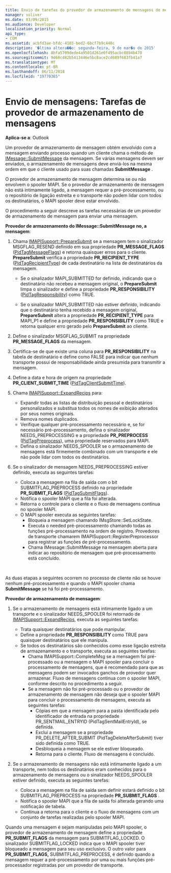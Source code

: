 ```yaml
---
title: Envio de tarefas do provedor de armazenamento de mensagens de mensagens
manager: soliver
ms.date: 03/09/2015
ms.audience: Developer
localization_priority: Normal
api_type:
- COM
ms.assetid: acbfd3ae-bfdc-4103-bed2-6bcf7b9c448c
description: '�ltima altera��o: segunda-feira, 9 de mar�o de 2015'
ms.openlocfilehash: 8bfa5709dede4a9501d261e0f495acbc0894b470
ms.sourcegitcommit: 9d60cd82b5413446e5bc8ace2cd689f683fb41a7
ms.translationtype: MT
ms.contentlocale: pt-BR
ms.lasthandoff: 06/11/2018
ms.locfileid: "19770365"
---
```

# <a name="sending-messages-message-store-provider-tasks"></a>Envio de mensagens: Tarefas de provedor de armazenamento de mensagens

**Aplica-se a**: Outlook 
  
Um provedor de armazenamento de mensagem obtém envolvido com a mensagem enviando processo quando um cliente chama o método de [IMessage::SubmitMessage](imessage-submitmessage.md) da mensagem. Se várias mensagens devem ser enviados, o armazenamento de mensagens deve enviá-los na mesma ordem em que o cliente usado para suas chamadas **SubmitMessage** . 
  
O provedor de armazenamento de mensagem determina se ou não envolvem o spooler MAPI. Se o provedor de armazenamento de mensagem não está intimamente ligado, a mensagem requer a pré-processamento, ou o repositório de ligação estreita e o transporte não podem lidar com todos os destinatários, o MAPI spooler deve estar envolvido. 
  
O procedimento a seguir descreve as tarefas necessárias de um provedor de armazenamento de mensagem para enviar uma mensagem. 
  
**Provedor de armazenamento do IMessage::SubmitMessage no, a mensagem**:
  
1. Chama [IMAPISupport::PrepareSubmit](imapisupport-preparesubmit.md) se a mensagem tem o sinalizador MSGFLAG_RESEND definido em sua propriedade **PR_MESSAGE_FLAGS** ([PidTagMessageFlags](pidtagmessageflags-canonical-property.md)) e retorna quaisquer erros para o cliente. **PrepareSubmit** verifica a propriedade **PR_RECIPIENT_TYPE** ([PidTagRecipientType](pidtagrecipienttype-canonical-property.md)) de cada destinatário na lista de destinatários da mensagem.
    
   - Se o sinalizador MAPI_SUBMITTED for definido, indicando que o destinatário não recebeu a mensagem original, o **PrepareSubmit** limpa o sinalizador e define a propriedade **PR_RESPONSIBILITY** ([PidTagResponsibility](pidtagresponsibility-canonical-property.md)) como TRUE. 
    
   - Se o sinalizador MAPI_SUBMITTED não estiver definido, indicando que o destinatário tenha recebido a mensagem original, **PrepareSubmit** altera a propriedade **PR_RECIPIENT_TYPE** para MAPI_P1 e define a propriedade **PR_RESPONSIBILITY** como TRUE e retorna qualquer erro gerado pelo **PrepareSubmit** ao cliente. 
    
2. Define o sinalizador MSGFLAG_SUBMIT na propriedade **PR_MESSAGE_FLAGS** da mensagem. 
    
3. Certifica-se de que existe uma coluna para **PR_RESPONSIBILITY** na tabela de destinatário e define como FALSE para indicar que nenhum transporte possui de responsabilidade ainda presumida para transmitir a mensagem. 
    
4. Define a data e hora de origem na propriedade **PR_CLIENT_SUBMIT_TIME** ([PidTagClientSubmitTime](pidtagclientsubmittime-canonical-property.md)).
    
5. Chama [IMAPISupport::ExpandRecips](imapisupport-expandrecips.md) para: 
    
   - Expandir todas as listas de distribuição pessoal e destinatários personalizados e substitua todos os nomes de exibição alterados por seus nomes originais.
   - Remova nomes duplicados.
   - Verifique qualquer pré-processamento necessário e, se for necessário pré-processamento, defina o sinalizador NEEDS_PREPROCESSING e a propriedade **PR_PREPROCESS** ([PidTagPreprocess](pidtagpreprocess-canonical-property.md)), uma propriedade reservados para MAPI. 
   - Defina o sinalizador NEEDS_SPOOLER se o armazenamento de mensagens está firmemente combinado com um transporte e ele não pode lidar com todos os destinatários. 
    
6. Se o sinalizador de mensagem NEEDS_PREPROCESSING estiver definido, executa as seguintes tarefas:
    
   - Coloca a mensagem na fila de saída com o bit SUBMITFLAG_PREPROCESS definido na propriedade **PR_SUBMIT_FLAGS** ([PidTagSubmitFlags](pidtagsubmitflags-canonical-property.md)).
   - Notifica o spooler MAPI que a fila foi alterada.
   - Retorna o controle para o cliente e o fluxo de mensagens continua no spooler MAPI. 
   - O MAPI spooler executa as seguintes tarefas:
     - Bloqueia a mensagem chamando IMsgStore::SetLockState. 
     - Executa o needed pré-processamento chamando todas as funções pré-processamento na ordem de registro. Provedores de transporte chamarem IMAPISupport::RegisterPreprocessor para registrar as funções de pré-processamento. 
     - Chama IMessage::SubmitMessage na mensagem aberta para indicar ao repositório de mensagem que pré-processamento está concluído.

<br/>

As duas etapas a seguintes ocorrem no processo de cliente não se houve nenhum pré-processamento e quando o MAPI spooler chama **SubmitMessage** se há foi pré-processamento. 

**Provedor de armazenamento de mensagem**:

1. Se o armazenamento de mensagens está intimamente ligado a um transporte e o sinalizador NEEDS_SPOOLER foi retornado de [IMAPISupport::ExpandRecips](imapisupport-expandrecips.md), executa as seguintes tarefas:
    
   - Trata quaisquer destinatários que pode manipular.
   - Define a propriedade **PR_RESPONSIBILITY** como TRUE para quaisquer destinatários que ele manipula. 
   - Se todos os destinatários são conhecidos como esse ligação estreita de armazenamento e o transporte, executa as seguintes tarefas:
     - Chama IMAPISupport::CompleteMsg se a mensagem foi pré-processado ou a mensagem o MAPI spooler para concluir o processamento de mensagens, que é recomendado para que as mensagens podem ser invocados ganchos de provedor quer armazenar. Fluxo de mensagens continua com o spooler MAPI, conforme descrito no procedimento a seguir.  
     - Se a mensagem não foi pré-processado ou o provedor de armazenamento de mensagem não deseja que o spooler MAPI para concluir o processamento de mensagens, executa as seguintes tarefas:
       - Cópias em que a mensagem para a pasta identificada pelo identificador de entrada na propriedade PR_SENTMAIL_ENTRYID (PidTagSentMailEntryId), se definida.
       - Exclui a mensagem se a propriedade PR_DELETE_AFTER_SUBMIT (PidTagDeleteAfterSubmit) tiver sido definida como TRUE.
       - Desbloqueia a mensagem se ele estiver bloqueado.
       - Retorna para o cliente. Fluxo de mensagens é concluído. 
   
2. Se o armazenamento de mensagens não está intimamente ligado a um transporte, nem todos os destinatários eram conhecidos para o armazenamento de mensagens ou o sinalizador NEEDS_SPOOLER estiver definido, executa as seguintes tarefas:
    
   - Coloca a mensagem na fila de saída sem definir estará definido o bit SUBMITFLAG_PREPROCESS na propriedade **PR_SUBMIT_FLAGS** . 
   - Notifica o spooler MAPI que a fila de saída foi alterada gerando uma notificação de tabela. 
   - Continua a retorna para o cliente e o fluxo de mensagens com um conjunto de tarefas realizadas pelo spooler MAPI.
    
Quando uma mensagem é sejam manipuladas pelo MAPI spooler, o provedor de armazenamento de mensagem define a propriedade **PR_SUBMIT_FLAGS** da mensagem para SUBMITFLAG_LOCKED. O sinalizador SUBMITFLAG_LOCKED indica que o MAPI spooler tiver bloqueado a mensagem para seu uso exclusivo. O outro valor para **PR_SUBMIT_FLAGS,** SUBMITFLAG_PREPROCESS, é definido quando a mensagem requer a pré-processamento por uma ou mais funções pré-processador registradas por um provedor de transporte. 
  

